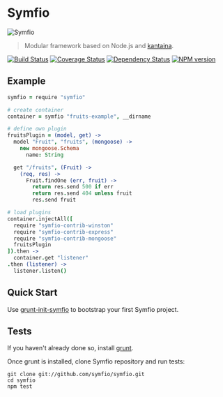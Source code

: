 # Symfio

![Symfio](https://s3-eu-west-1.amazonaws.com/vslinko/symfio/logo@2x.png)

> Modular framework based on Node.js and
[kantaina](https://github.com/rithis/kantaina).

[![Build Status](https://travis-ci.org/symfio/symfio.png?branch=master)](https://travis-ci.org/symfio/symfio)
[![Coverage Status](https://coveralls.io/repos/symfio/symfio/badge.png?branch=master)](https://coveralls.io/r/symfio/symfio?branch=master)
[![Dependency Status](https://gemnasium.com/symfio/symfio.png)](https://gemnasium.com/symfio/symfio)
[![NPM version](https://badge.fury.io/js/symfio.png)](http://badge.fury.io/js/symfio)

## Example

```coffeescript
symfio = require "symfio"

# create container
container = symfio "fruits-example", __dirname

# define own plugin
fruitsPlugin = (model, get) ->
  model "Fruit", "fruits", (mongoose) ->
    new mongoose.Schema
      name: String

  get "/fruits", (Fruit) ->
    (req, res) ->
      Fruit.findOne (err, fruit) ->
        return res.send 500 if err
        return res.send 404 unless fruit
        res.send fruit

# load plugins
container.injectAll([
  require "symfio-contrib-winston"
  require "symfio-contrib-express"
  require "symfio-contrib-mongoose"
  fruitsPlugin
]).then ->
  container.get "listener"
.then (listener) ->
  listener.listen()
```

## Quick Start

Use [grunt-init-symfio](https://github.com/symfio/grunt-init-symfio) to
bootstrap your first Symfio project.

## Tests

If you haven't already done so, install [grunt](http://gruntjs.com).

Once grunt is installed, clone Symfio repository and run tests:

```shell
git clone git://github.com/symfio/symfio.git
cd symfio
npm test
```
